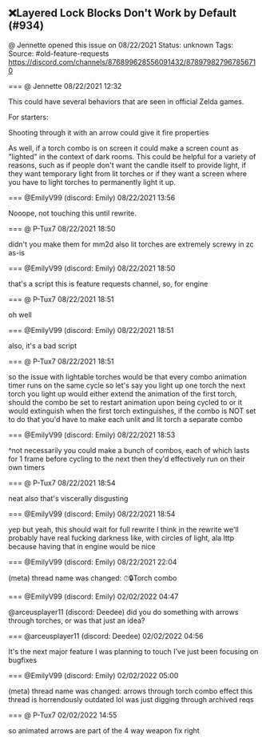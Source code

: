 ## ❌Layered Lock Blocks Don't Work by Default (#934)
@ Jennette opened this issue on 08/22/2021
Status: unknown
Tags: 
Source: #old-feature-requests https://discord.com/channels/876899628556091432/878979827967856710


=== @ Jennette 08/22/2021 12:32

This could have several behaviors that are seen in official Zelda games.

For starters:

Shooting through it with an arrow could give it fire properties

As well, if a torch combo is on screen it could make a screen count as "lighted" in the context of dark rooms. This could be helpful for a variety of reasons, such as if people don't want the candle itself to provide light, if they want temporary light from lit torches or if they want a screen where you have to light torches to permanently light it up.

=== @EmilyV99 (discord: Emily) 08/22/2021 13:56

Nooope, not touching this until rewrite.

=== @ P-Tux7 08/22/2021 18:50

didn't you make them for mm2d
also lit torches are extremely screwy in zc as-is

=== @EmilyV99 (discord: Emily) 08/22/2021 18:50

that's a script
this is feature requests channel, so, for engine

=== @ P-Tux7 08/22/2021 18:51

oh well

=== @EmilyV99 (discord: Emily) 08/22/2021 18:51

also, it's a bad script

=== @ P-Tux7 08/22/2021 18:51

so the issue with lightable torches would be that every combo animation timer runs on the same cycle
so let's say you light up one torch
the next torch you light up would either extend the animation of the first torch, should the combo be set to restart animation upon being cycled to
or it would extinguish when the first torch extinguishes, if the combo is NOT set to do that
you'd have to make each unlit and lit torch a separate combo

=== @EmilyV99 (discord: Emily) 08/22/2021 18:53

^not necessarily
you could make a bunch of combos, each of which lasts for 1 frame before cycling to the next
then they'd effectively run on their own timers

=== @ P-Tux7 08/22/2021 18:54

neat also that's viscerally disgusting

=== @EmilyV99 (discord: Emily) 08/22/2021 18:54

yep
but yeah, this should wait for full rewrite
I think in the rewrite we'll probably have real fucking darkness
like, with circles of light, ala lttp
because having that in engine would be nice

=== @EmilyV99 (discord: Emily) 08/22/2021 22:04

(meta) thread name was changed: ⏱🔒Torch combo

=== @EmilyV99 (discord: Emily) 02/02/2022 04:47

@arceusplayer11 (discord: Deedee) did you do something with arrows through torches, or was that just an idea?

=== @arceusplayer11 (discord: Deedee) 02/02/2022 04:56

It's the next major feature I was planning to touch
I've just been focusing on bugfixes

=== @EmilyV99 (discord: Emily) 02/02/2022 05:00

(meta) thread name was changed: arrows through torch combo effect
this thread is horrendously outdated lol
was just digging through archived reqs

=== @ P-Tux7 02/02/2022 14:55

so animated arrows are part of the 4 way weapon fix right
